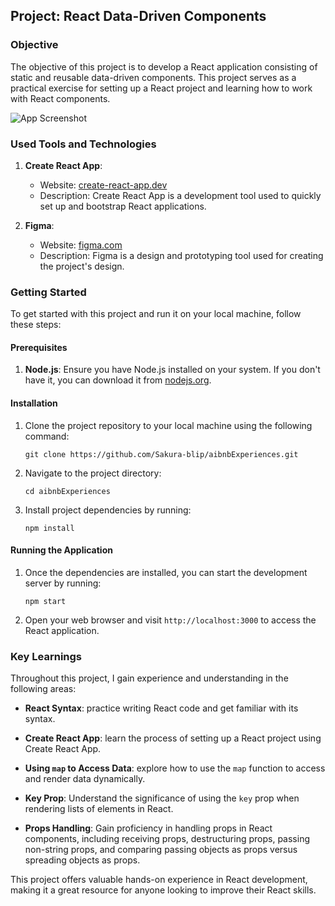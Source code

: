 ## Project: React Data-Driven Components

### Objective

The objective of this project is to develop a React application consisting of static and reusable data-driven components. This project serves as a practical exercise for setting up a React project and learning how to work with React components.

![App Screenshot](https://github.com/Sakura-blip/aibnbExperiences/assets/115422221/c3f938ae-e0ad-4de5-bacd-fc1218ca07da)

### Used Tools and Technologies

1. **Create React App**:
   - Website: [create-react-app.dev](https://create-react-app.dev/)
   - Description: Create React App is a development tool used to quickly set up and bootstrap React applications.

2. **Figma**:
   - Website: [figma.com](https://www.figma.com/)
   - Description: Figma is a design and prototyping tool used for creating the project's design.

### Getting Started

To get started with this project and run it on your local machine, follow these steps:

#### Prerequisites

1. **Node.js**: Ensure you have Node.js installed on your system. If you don't have it, you can download it from [nodejs.org](https://nodejs.org/).

#### Installation

1. Clone the project repository to your local machine using the following command:

   ```
   git clone https://github.com/Sakura-blip/aibnbExperiences.git
   ```

2. Navigate to the project directory:

   ```
   cd aibnbExperiences
   ```

3. Install project dependencies by running:

   ```
   npm install
   ```

#### Running the Application

1. Once the dependencies are installed, you can start the development server by running:

   ```
   npm start
   ```

2. Open your web browser and visit `http://localhost:3000` to access the React application.

### Key Learnings

Throughout this project, I gain experience and understanding in the following areas:

- **React Syntax**: practice writing React code and get familiar with its syntax.

- **Create React App**: learn the process of setting up a React project using Create React App.

- **Using `map` to Access Data**: explore how to use the `map` function to access and render data dynamically.

- **Key Prop**: Understand the significance of using the `key` prop when rendering lists of elements in React.

- **Props Handling**: Gain proficiency in handling props in React components, including receiving props, destructuring props, passing non-string props, and comparing passing objects as props versus spreading objects as props.

This project offers valuable hands-on experience in React development, making it a great resource for anyone looking to improve their React skills.
